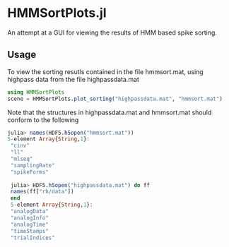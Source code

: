 # HMMSortPlots.jl
An attempt at a GUI for viewing the results of HMM based spike sorting.

## Usage
To view the sorting resutls contained in the file hmmsort.mat, using highpass data from the file highpassdata.mat

```julia
using HMMSortPlots
scene = HMMSortPlots.plot_sorting("highpassdata.mat", "hmmsort.mat")
```
Note that the structures in highpassdata.mat and hmmsort.mat should conform to the following

```julia
julia> names(HDF5.h5open("hmmsort.mat"))
5-element Array{String,1}:
 "cinv"
 "ll"
 "mlseq"
 "samplingRate"
 "spikeForms"
 
 julia> HDF5.h5open("highpassdata.mat") do ff
 names(ff["rh/data"])
 end
 5-element Array{String,1}:
 "analogData"
 "analogInfo"
 "analogTime"
 "timeStamps"
 "trialIndices"
```
